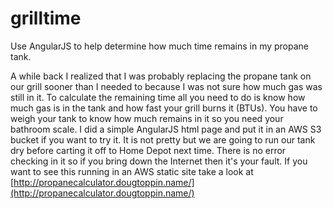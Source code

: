 grilltime
=========

Use AngularJS to help determine how much time remains in my propane tank.

A while back I realized that I was probably replacing the propane tank on our grill sooner than I needed to because I was not sure how much gas was still in it.
To calculate the remaining time all you need to do is know how much gas is in the tank and how fast your grill burns it (BTUs).
You have to weigh your tank to know how much remains in it so you need your bathroom scale.
I did a simple AngularJS html page and put it in an AWS S3 bucket if you want to try it.
It is not pretty but we are going to run our tank dry before carting it off to Home Depot next time.
There is no error checking in it so if you bring down the Internet then it's your fault.
If you want to see this running in an AWS static site take a look at [http://propanecalculator.dougtoppin.name/](http://propanecalculator.dougtoppin.name/)

